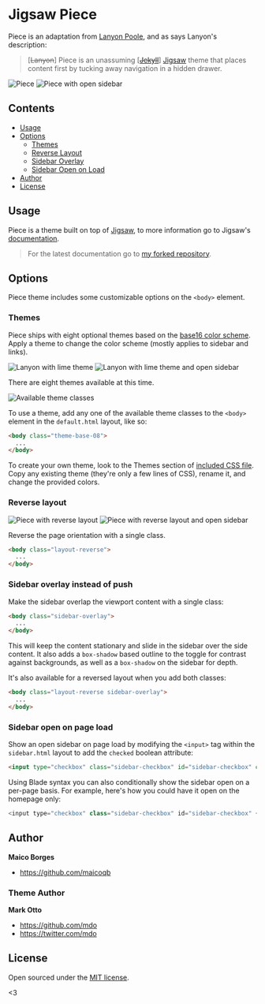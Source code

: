 # Jigsaw Piece

Piece is an adaptation from [Lanyon Poole](http://lanyon.getpoole.com), and as says Lanyon's description:

> [~~Lanyon~~] Piece is an unassuming [~~[Jekyll](http://jekyllrb.com)~~] [Jigsaw](http://jigsaw.tighten.co) theme that places content first by tucking away navigation in a hidden drawer.

![Piece](source/public/imgs/piece_layout.png "Piece Layout")
![Piece with open sidebar](source/public/imgs/piece_layout_with_sidebar.png "Piece Layout with Open Sidebar")


## Contents

- [Usage](#usage)
- [Options](#options)
  - [Themes](#themes)
  - [Reverse Layout](#reverse-layout)
  - [Sidebar Overlay](#sidebar-overlay-instead-of-push)
  - [Sidebar Open on Load](#sidebar-open-on-page-load)
- [Author](#author)
- [License](#license)


## Usage

Piece is a theme built on top of [Jigsaw](https://jigsaw.tighten.co), to more information go to Jigsaw's [documentation](http://jigsaw.tighten.co/docs/installation/).
> For the latest documentation go to [my forked repository](https://maicoqb.github.io/jigsaw/docs/installation/).

## Options

Piece theme includes some customizable options on the `<body>` element.

### Themes

Piece ships with eight optional themes based on the [base16 color scheme](https://github.com/chriskempson/base16).
Apply a theme to change the color scheme (mostly applies to sidebar and links).

![Lanyon with lime theme](source/public/imgs/piece_layout_lime.png "Piece Layout Lime")
![Lanyon with lime theme and open sidebar](source/public/imgs/piece_layout_lime_with_sidebar.png "Piece Layout Lime with Open Sidebar")

There are eight themes available at this time.

![Available theme classes](source/public/imgs/base16_classes.png "Piece theme classes")

To use a theme, add any one of the available theme classes to the `<body>` element in the `default.html` layout, like so:

```html
<body class="theme-base-08">
  ...
</body>
```

To create your own theme, look to the Themes section of [included CSS file](https://github.com/maicoqb/jigsaw-piece/blob/tagged/source/public/css/lanyon.css#L437).
Copy any existing theme (they're only a few lines of CSS), rename it, and change the provided colors.


### Reverse layout

![Piece with reverse layout](source/public/imgs/piece_layout_reverse.png "Piece Layout Reverse")
![Piece with reverse layout and open sidebar](source/public/imgs/piece_layout_reverse_with_sidebar.png "Piece Layout Reverse with Open Sidebar")

Reverse the page orientation with a single class.

```html
<body class="layout-reverse">
  ...
</body>
```


### Sidebar overlay instead of push

Make the sidebar overlap the viewport content with a single class:

```html
<body class="sidebar-overlay">
  ...
</body>
```

This will keep the content stationary and slide in the sidebar over the side content. It also adds a `box-shadow` based outline to the toggle for contrast against backgrounds, as well as a `box-shadow` on the sidebar for depth.

It's also available for a reversed layout when you add both classes:

```html
<body class="layout-reverse sidebar-overlay">
  ...
</body>
```

### Sidebar open on page load

Show an open sidebar on page load by modifying the `<input>` tag within the `sidebar.html` layout to add the `checked` boolean attribute:

```html
<input type="checkbox" class="sidebar-checkbox" id="sidebar-checkbox" checked>
```

Using Blade syntax you can also conditionally show the sidebar open on a per-page basis.
For example, here's how you could have it open on the homepage only:

```php
<input type="checkbox" class="sidebar-checkbox" id="sidebar-checkbox" {{ $page->title == 'Home' ? 'checked' : '' }}>
```

## Author

**Maico Borges**
- <https://github.com/maicoqb>

### Theme Author

**Mark Otto**
- <https://github.com/mdo>
- <https://twitter.com/mdo>


## License

Open sourced under the [MIT license](LICENSE.md).

<3
